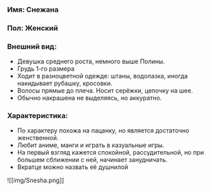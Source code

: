 ### Имя: Снежана
### Пол: Женский
### Внешний вид:
  
  - Девушка среднего роста, немного выше Полины.
  - Грудь 1-го размера
  - Ходит в разноцветной одежде: штаны, водолазка, иногда накидывает рубашку, кросовки.
  - Волосы прямые до плеча. Носит серёжки, цепочку на шее.
  - Обычно накрашена не выделяясь, но аккуратно.

### Характеристика:

  - По характеру похожа на пацанку, но является достаточно женственной.
  - Любит аниме, манги и играть в казуальные игры.
  - На первый взгляд кажется спокойной, рассудительной, но при большем сближении с ней, начинает занудничать.
  - Вкратце можно назвать её душнилой


![[img/Snesha.png]]